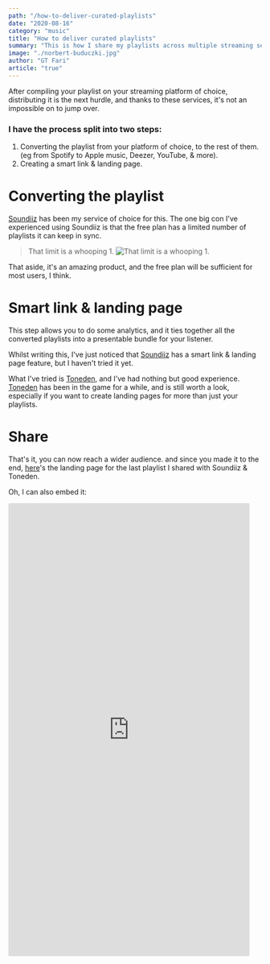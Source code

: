 ```yaml
---
path: "/how-to-deliver-curated-playlists"
date: "2020-08-16"
category: "music"
title: "How to deliver curated playlists"
summary: "This is how I share my playlists across multiple streaming services, with minimal effort, for free."
image: "./norbert-buduczki.jpg"
author: "GT Fari"
article: "true"
---
```

After compiling your playlist on your streaming platform of choice, distributing it is the next hurdle, and thanks to these services, it's not an impossible on to jump over. 

### I have the process split into two steps:

1. Converting the playlist from your platform of choice, to the rest of them. (eg from Spotify to Apple music, Deezer, YouTube, & more).
2. Creating a smart link & landing page.


# Converting the playlist

[Soundiiz](https://soundiiz.com/) has been my service of choice for this. The one big con I've experienced using Soundiiz is that the free plan has a limited number of playlists it can keep in sync. 

> That limit is a whooping 1.
> ![That limit is a whooping 1.](https://media.giphy.com/media/xT77XTpyEzJ4OJO06c/giphy.gif) 

That aside, it's an amazing product, and the free plan will be sufficient for most users, I think.


# Smart link & landing page

This step allows you to do some analytics, and it ties together all the converted playlists into a presentable bundle for your listener.

Whilst writing this, I've just noticed that [Soundiiz](https://soundiiz.com/) has a smart link & landing page feature, but I haven't tried it yet.

What I've tried is [Toneden](https://www.toneden.io/), and I've had nothing but good experience. [Toneden](https://www.toneden.io/) has been in the game for a while, and is still worth a look, especially if you want to create landing pages for more than just your playlists.


# Share 

That's it, you can now reach a wider audience. and since you made it to the end, [here](https://goosebumps.fanlink.to/guestmix)'s the landing page for the last playlist I shared with Soundiiz & Toneden.

<span class="hidden md:block">Oh, I can also embed it:</span>

<iframe class="hidden md:block" src="https://goosebumps.fanlink.to/guestmix?embed=true" allowfullscreen style="border-radius:3px" frameborder="0" height="900" width="480"></iframe>